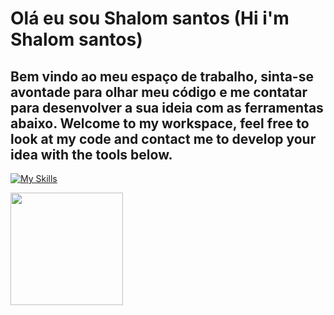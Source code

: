 # Olá eu sou Shalom santos (Hi i'm Shalom santos)
## Bem vindo ao meu espaço de trabalho, sinta-se avontade para olhar meu código e me contatar para desenvolver a sua ideia com as ferramentas abaixo.  Welcome to my workspace, feel free to look at my code and contact me to develop your idea with the tools below.
[![My Skills](https://skillicons.dev/icons?i=js,html,css,bootstrap,docker,laravel,mysql,nodejs,postman)](https://skillicons.dev)
<div>
  <a href="https://github.com/shalomsantos">
  <img height="180em" src="https://github-readme-stats.vercel.app/api/top-langs/?username=shalomsantos&layout=compact&langs_count=7&theme=dark" />
</div>


